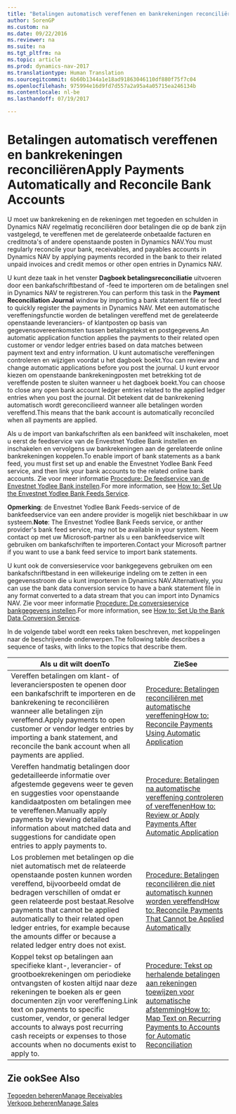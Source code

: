 ```yaml
---
title: "Betalingen automatisch vereffenen en bankrekeningen reconciliëren"
author: SorenGP
ms.custom: na
ms.date: 09/22/2016
ms.reviewer: na
ms.suite: na
ms.tgt_pltfrm: na
ms.topic: article
ms.prod: dynamics-nav-2017
ms.translationtype: Human Translation
ms.sourcegitcommit: 6b60b1344a1e18ad91863046110df880f75f7c04
ms.openlocfilehash: 975994e16d9fd7d557a2a95a4a05715ea246134b
ms.contentlocale: nl-be
ms.lasthandoff: 07/19/2017

---
```


# <a name="apply-payments-automatically-and-reconcile-bank-accounts"></a><span data-ttu-id="ed370-102">Betalingen automatisch vereffenen en bankrekeningen reconciliëren</span><span class="sxs-lookup"><span data-stu-id="ed370-102">Apply Payments Automatically and Reconcile Bank Accounts</span></span>
<span data-ttu-id="ed370-103">U moet uw bankrekening en de rekeningen met tegoeden en schulden in Dynamics NAV regelmatig reconciliëren door betalingen die op de bank zijn vastgelegd, te vereffenen met de gerelateerde onbetaalde facturen en creditnota's of andere openstaande posten in Dynamics NAV.</span><span class="sxs-lookup"><span data-stu-id="ed370-103">You must regularly reconcile your bank, receivables, and payables accounts in Dynamics NAV by applying payments recorded in the bank to their related unpaid invoices and credit memos or other open entries in Dynamics NAV.</span></span>

<span data-ttu-id="ed370-104">U kunt deze taak in het venster **Dagboek betalingsreconciliatie** uitvoeren door een bankafschriftbestand of -feed te importeren om de betalingen snel in Dynamics NAV te registreren.</span><span class="sxs-lookup"><span data-stu-id="ed370-104">You can perform this task in the **Payment Reconciliation Journal** window by importing a bank statement file or feed to quickly register the payments in Dynamics NAV.</span></span> <span data-ttu-id="ed370-105">Met een automatische vereffeningsfunctie worden de betalingen vereffend met de gerelateerde openstaande leveranciers- of klantposten op basis van gegevensovereenkomsten tussen betalingstekst en postgegevens.</span><span class="sxs-lookup"><span data-stu-id="ed370-105">An automatic application function applies the payments to their related open customer or vendor ledger entries based on data matches between payment text and entry information.</span></span> <span data-ttu-id="ed370-106">U kunt automatische vereffeningen controleren en wijzigen voordat u het dagboek boekt.</span><span class="sxs-lookup"><span data-stu-id="ed370-106">You can review and change automatic applications before you post the journal.</span></span> <span data-ttu-id="ed370-107">U kunt ervoor kiezen om openstaande bankrekeningposten met betrekking tot de vereffende posten te sluiten wanneer u het dagboek boekt.</span><span class="sxs-lookup"><span data-stu-id="ed370-107">You can choose to close any open bank account ledger entries related to the applied ledger entries when you post the journal.</span></span> <span data-ttu-id="ed370-108">Dit betekent dat de bankrekening automatisch wordt gereconcilieerd wanneer alle betalingen worden vereffend.</span><span class="sxs-lookup"><span data-stu-id="ed370-108">This means that the bank account is automatically reconciled when all payments are applied.</span></span>

<span data-ttu-id="ed370-109">Als u de import van bankafschriften als een bankfeed wilt inschakelen, moet u eerst de feedservice van de Envestnet Yodlee Bank instellen en inschakelen en vervolgens uw bankrekeningen aan de gerelateerde online bankrekeningen koppelen.</span><span class="sxs-lookup"><span data-stu-id="ed370-109">To enable import of bank statements as a bank feed, you must first set up and enable the Envestnet Yodlee Bank Feed service, and then link your bank accounts to the related online bank accounts.</span></span> <span data-ttu-id="ed370-110">Zie voor meer informatie [Procedure: De feedservice van de Envestnet Yodlee Bank instellen](bank-how-setup-bank-statement-service.md).</span><span class="sxs-lookup"><span data-stu-id="ed370-110">For more information, see [How to: Set Up the Envestnet Yodlee Bank Feeds Service](bank-how-setup-bank-statement-service.md).</span></span>

<span data-ttu-id="ed370-111">**Opmerking**: de Envestnet Yodlee Bank Feeds-service of de bankfeedservice van een andere provider is mogelijk niet beschikbaar in uw systeem.</span><span class="sxs-lookup"><span data-stu-id="ed370-111">**Note**: The Envestnet Yodlee Bank Feeds service, or anther provider's bank feed service, may not be available in your system.</span></span> <span data-ttu-id="ed370-112">Neem contact op met uw Microsoft-partner als u een bankfeedservice wilt gebruiken om bankafschriften te importeren.</span><span class="sxs-lookup"><span data-stu-id="ed370-112">Contact your Microsoft partner if you want to use a bank feed service to import bank statements.</span></span>

<span data-ttu-id="ed370-113">U kunt ook de conversieservice voor bankgegevens gebruiken om een bankafschriftbestand in een willekeurige indeling om te zetten in een gegevensstroom die u kunt importeren in Dynamics NAV.</span><span class="sxs-lookup"><span data-stu-id="ed370-113">Alternatively, you can use the bank data conversion service to have a bank statement file in any format converted to a data stream that you can import into Dynamics NAV.</span></span> <span data-ttu-id="ed370-114">Zie voor meer informatie [Procedure: De conversieservice bankgegevens instellen](bank-how-setup-bank-data-conversion-service.md).</span><span class="sxs-lookup"><span data-stu-id="ed370-114">For more information, see [How to: Set Up the Bank Data Conversion Service](bank-how-setup-bank-data-conversion-service.md).</span></span>

<span data-ttu-id="ed370-115">In de volgende tabel wordt een reeks taken beschreven, met koppelingen naar de beschrijvende onderwerpen.</span><span class="sxs-lookup"><span data-stu-id="ed370-115">The following table describes a sequence of tasks, with links to the topics that describe them.</span></span>

|<span data-ttu-id="ed370-116">Als u dit wilt doen</span><span class="sxs-lookup"><span data-stu-id="ed370-116">To</span></span> |<span data-ttu-id="ed370-117">Zie</span><span class="sxs-lookup"><span data-stu-id="ed370-117">See</span></span> |
|---|----|
|<span data-ttu-id="ed370-118">Vereffen betalingen om klant- of leveranciersposten te openen door een bankafschrift te importeren en de bankrekening te reconciliëren wanneer alle betalingen zijn vereffend.</span><span class="sxs-lookup"><span data-stu-id="ed370-118">Apply payments to open customer or vendor ledger entries by importing a bank statement, and reconcile the bank account when all payments are applied.</span></span> | [<span data-ttu-id="ed370-119">Procedure: Betalingen reconciliëren met automatische vereffening</span><span class="sxs-lookup"><span data-stu-id="ed370-119">How to: Reconcile Payments Using Automatic Application</span></span>](receivables-how-reconcile-payments-auto-application.md) |
|<span data-ttu-id="ed370-120">Vereffen handmatig betalingen door gedetailleerde informatie over afgestemde gegevens weer te geven en suggesties voor openstaande kandidaatposten om betalingen mee te vereffenen.</span><span class="sxs-lookup"><span data-stu-id="ed370-120">Manually apply payments by viewing detailed information about matched data and suggestions for candidate open entries to apply payments to.</span></span> | [<span data-ttu-id="ed370-121">Procedure: Betalingen na automatische vereffening controleren of vereffenen</span><span class="sxs-lookup"><span data-stu-id="ed370-121">How to: Review or Apply Payments After Automatic Application</span></span>](receivables-how-review-apply-payments-auto-application.md)
|<span data-ttu-id="ed370-122">Los problemen met betalingen op die niet automatisch met de relateerde openstaande posten kunnen worden vereffend, bijvoorbeeld omdat de bedragen verschillen of omdat er geen relateerde post bestaat.</span><span class="sxs-lookup"><span data-stu-id="ed370-122">Resolve payments that cannot be applied automatically to their related open ledger entries, for example because the amounts differ or because a related ledger entry does not exist.</span></span> | [<span data-ttu-id="ed370-123">Procedure: Betalingen reconciliëren die niet automatisch kunnen worden vereffend</span><span class="sxs-lookup"><span data-stu-id="ed370-123">How to: Reconcile Payments That Cannot be Applied Automatically</span></span>](receivables-how-reconcile-payments-cannot-apply-auto.md)
|<span data-ttu-id="ed370-124">Koppel tekst op betalingen aan specifieke klant-, leverancier- of grootboekrekeningen om periodieke ontvangsten of kosten altijd naar deze rekeningen te boeken als er geen documenten zijn voor vereffening.</span><span class="sxs-lookup"><span data-stu-id="ed370-124">Link text on payments to specific customer, vendor, or general ledger accounts to always post recurring cash receipts or expenses to those accounts when no documents exist to apply to.</span></span>| [<span data-ttu-id="ed370-125">Procedure: Tekst op herhalende betalingen aan rekeningen toewijzen voor automatische afstemming</span><span class="sxs-lookup"><span data-stu-id="ed370-125">How to: Map Text on Recurring Payments to Accounts for Automatic Reconciliation</span></span>](receivables-how-map-text-recurring-payments-accounts-auto-reconcilliation.md)|

## <a name="see-also"></a><span data-ttu-id="ed370-126">Zie ook</span><span class="sxs-lookup"><span data-stu-id="ed370-126">See Also</span></span>
[<span data-ttu-id="ed370-127">Tegoeden beheren</span><span class="sxs-lookup"><span data-stu-id="ed370-127">Manage Receivables</span></span>](receivables-manage-receivables.md)  
[<span data-ttu-id="ed370-128">Verkoop beheren</span><span class="sxs-lookup"><span data-stu-id="ed370-128">Manage Sales</span></span>](sales-manage-sales.md)

